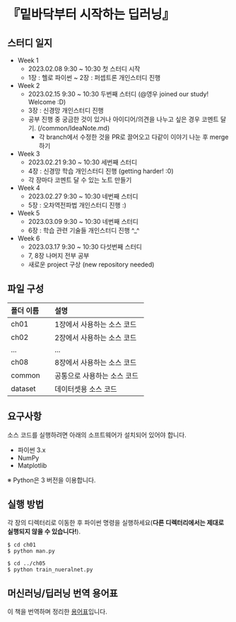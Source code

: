 # 『밑바닥부터 시작하는 딥러닝』

## 스터디 일지

- Week 1
    - 2023.02.08 9:30 ~ 10:30 첫 스터디 시작
    - 1장 : 헬로 파이썬 ~ 2장 : 퍼셉트론 개인스터디 진행
- Week 2
    - 2023.02.15 9:30 ~ 10:30 두번째 스터디 (@영우 joined our study! Welcome :D)
    - 3장 : 신경망 개인스터디 진행
    * 공부 진행 중 궁금한 것이 있거나 아이디어/의견을 나누고 싶은 경우 코멘트 달기. (/common/IdeaNote.md)
        * 각 branch에서 수정한 것을 PR로 끌어오고 다같이 이야기 나눈 후 merge하기
- Week 3
    - 2023.02.21 9:30 ~ 10:30 세번째 스터디
    - 4장 : 신경망 학습 개인스터디 진행 (getting harder! :0)
    * 각 장마다 코멘트 달 수 있는 노트 만들기 
- Week 4
    - 2023.02.27 9:30 ~ 10:30 네번째 스터디
    - 5장 : 오차역전파법 개인스터디 진행 :)
- Week 5
    - 2023.03.09 9:30 ~ 10:30 네번째 스터디
    - 6장 : 학습 관련 기술들 개인스터디 진행 ^_^
- Week 6
    - 2023.03.17 9:30 ~ 10:30 다섯번째 스터디
    - 7, 8장 나머지 전부 공부
    - 새로운 project 구상 (new repository needed)
    

## 파일 구성

|폴더 이름 |설명                         |
|:--        |:--                          |
|ch01       |1장에서 사용하는 소스 코드 |
|ch02       |2장에서 사용하는 소스 코드    |
|...        |...                          |
|ch08       |8장에서 사용하는 소스 코드    |
|common     |공통으로 사용하는 소스 코드  |
|dataset    |데이터셋용 소스 코드 |

## 요구사항
소스 코드를 실행하려면 아래의 소프트웨어가 설치되어 있어야 합니다.

* 파이썬 3.x
* NumPy
* Matplotlib

※ Python은 3 버전을 이용합니다.

## 실행 방법

각 장의 디렉터리로 이동한 후 파이썬 명령을 실행하세요(**다른 디렉터리에서는 제대로 실행되지 않을 수 있습니다!**).

```
$ cd ch01
$ python man.py

$ cd ../ch05
$ python train_nueralnet.py
```

## 머신러닝/딥러닝 번역 용어표

이 책을 번역하며 정리한 [용어표](https://docs.google.com/spreadsheets/d/1ccwGiC01X-gs3PPcXPUz67W9rS6l994LD4AL18KF1_0)입니다.
